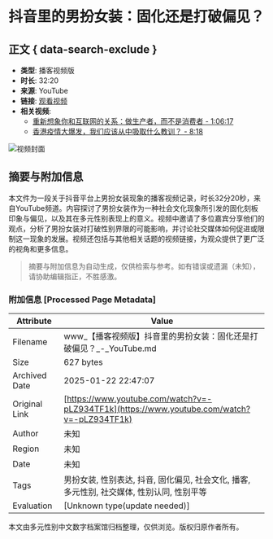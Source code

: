 # 抖音里的男扮女装：固化还是打破偏见？

## 正文 { data-search-exclude }


- **类型**: 播客视频版
- **时长**: 32:20
- **来源**: YouTube
- **链接**: [观看视频](https://www.youtube.com/watch?v=JePxmKChLL4)
- **相关视频**:
  - [重新想象你和互联网的关系：做生产者，而不是消费者 - 1:06:17](https://www.youtube.com/watch?v=JePxmKChLL4)
  - [香港疫情大爆发，我们应该从中吸取什么教训？ - 8:18](https://www.youtube.com/watch?v=Y5NLeMzqja4)

![视频封面](https://img.youtube.com/vi/JePxmKChLL4/maxresdefault.jpg) 
<!-- tcd_original_link https://www.youtube.com/watch?v=-pLZ934TF1k -->


## 摘要与附加信息

<!-- tcd_abstract -->
本文件为一段关于抖音平台上男扮女装现象的播客视频记录，时长32分20秒，来自YouTube频道。内容探讨了男扮女装作为一种社会文化现象所引发的固化刻板印象与偏见，以及其在多元性别表现上的意义。视频中邀请了多位嘉宾分享他们的观点，分析了男扮女装对打破性别界限的可能影响，并讨论社交媒体如何促进或限制这一现象的发展。视频还包括与其他相关话题的视频链接，为观众提供了更广泛的视角和更多信息。
<!-- tcd_abstract_end -->

> 摘要与附加信息为自动生成，仅供检索与参考。如有错误或遗漏（未知），请协助编辑指正，不胜感激。

### 附加信息 [Processed Page Metadata]

| Attribute       | Value                                  |
|-----------------|----------------------------------------|
| Filename        | www_【播客视频版】抖音里的男扮女装：固化还是打破偏见？_-_YouTube.md                             |
| Size            | 627 bytes                           |
| Archived Date   | 2025-01-22 22:47:07                             |
| Original Link   | [https://www.youtube.com/watch?v=-pLZ934TF1k](https://www.youtube.com/watch?v=-pLZ934TF1k)                       |
| Author          | 未知                               |
| Region          | 未知                               |
| Date            | 未知                                 |
| Tags            | 男扮女装, 性别表达, 抖音, 固化偏见, 社会文化, 播客, 多元性别, 社交媒体, 性别认同, 性别平等                                 |
| Evaluation            | [Unknown type(update needed)]                                 |
<!-- tcd_table_end -->

本文由多元性别中文数字档案馆归档整理，仅供浏览。版权归原作者所有。
